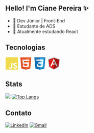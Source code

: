 <!--[Ciane Pereira](https://github.com/ciane-pereira/) / `README.md`-->

## Hello! I'm Ciane Pereira ✨



* 🔭 Dev Júnior | Front-End
* :book: Estudante de ADS
* 🌱 Atualmente estudando React


## Tecnologias
<img src="https://raw.githubusercontent.com/devicons/devicon/master/icons/javascript/javascript-plain.svg" width="40"> <img src="https://raw.githubusercontent.com/devicons/devicon/master/icons/html5/html5-original.svg" width="40"> <img src="https://raw.githubusercontent.com/devicons/devicon/master/icons/css3/css3-original.svg" width="40"> <img src="https://raw.githubusercontent.com/devicons/devicon/master/icons/angularjs/angularjs-original.svg" width="40">

## Stats

  <!--[![Status Ciane Pereira](https://github-readme-stats.vercel.app/api?username=ciane-pereira&show_icons=true&theme=dracula)](https://github.com/anuraghazra/github-readme-stats)-->
![](http://github-profile-summary-cards.vercel.app/api/cards/stats?username=ciane-pereira&theme=cobalt)
[![Top Langs](https://github-readme-stats.vercel.app/api/top-langs/?username=ciane-pereira&show_icons=true&theme=cobalt&layout=compact)](https://github.com/anuraghazra/github-readme-stats)

## Contato
[![LinkedIn](https://img.shields.io/badge/LinkedIn-0077B5?style=for-the-badge&logo=linkedin&logoColor=white)](https://br.linkedin.com/in/ciane-pereira)
[![Gmail](https://camo.githubusercontent.com/3f3a28cce40a1f01e5420a4d35b62542b0d78e38f03fbb75746873b8b68a58df/68747470733a2f2f696d672e736869656c64732e696f2f62616467652f2d476d61696c2d2532333333333f7374796c653d666f722d7468652d6261646765266c6f676f3d676d61696c266c6f676f436f6c6f723d7768697465)](cianepereira@gmail.com)



